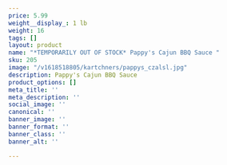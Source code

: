 ```yaml
---
price: 5.99
weight__display_: 1 lb
weight: 16
tags: []
layout: product
name: "*TEMPORARILY OUT OF STOCK* Pappy's Cajun BBQ Sauce "
sku: 205
image: "/v1618518805/kartchners/pappys_czalsl.jpg"
description: Pappy's Cajun BBQ Sauce
product_options: []
meta_title: ''
meta_description: ''
social_image: ''
canonical: ''
banner_image: ''
banner_format: ''
banner_class: ''
banner_alt: ''

---
```

